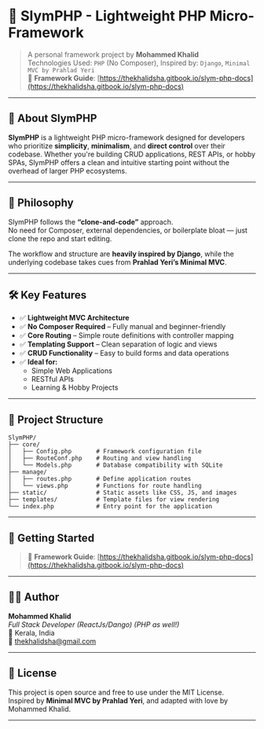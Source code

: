 
# 🧩 SlymPHP - Lightweight PHP Micro-Framework

> A personal framework project by **Mohammed Khalid**  
> Technologies Used: `PHP` (No Composer), Inspired by: `Django`, `Minimal MVC by Prahlad Yeri`  
> 🔗 **Framework Guide**: [https://thekhalidsha.gitbook.io/slym-php-docs](https://thekhalidsha.gitbook.io/slym-php-docs)

---

## 🚀 About SlymPHP

**SlymPHP** is a lightweight PHP micro-framework designed for developers who prioritize **simplicity**, **minimalism**, and **direct control** over their codebase. Whether you're building CRUD applications, REST APIs, or hobby SPAs, SlymPHP offers a clean and intuitive starting point without the overhead of larger PHP ecosystems.

---

## 🌱 Philosophy

SlymPHP follows the **“clone-and-code”** approach.  
No need for Composer, external dependencies, or boilerplate bloat — just clone the repo and start editing.

The workflow and structure are **heavily inspired by Django**, while the underlying codebase takes cues from **Prahlad Yeri’s Minimal MVC**.

---

## 🛠️ Key Features

- ✅ **Lightweight MVC Architecture**  
- ✅ **No Composer Required** – Fully manual and beginner-friendly  
- ✅ **Core Routing** – Simple route definitions with controller mapping  
- ✅ **Templating Support** – Clean separation of logic and views  
- ✅ **CRUD Functionality** – Easy to build forms and data operations  
- ✅ **Ideal for:**  
  - Simple Web Applications  
  - RESTful APIs  
  - Learning & Hobby Projects  

---

## 📁 Project Structure 

```
SlymPHP/
├── core/
│   ├── Config.php       # Framework configuration file
│   ├── RouteConf.php    # Routing and view handling
│   └── Models.php       # Database compatibility with SQLite
├── manage/
│   ├── routes.php       # Define application routes
│   └── views.php        # Functions for route handling
├── static/              # Static assets like CSS, JS, and images
├── templates/           # Template files for view rendering
└── index.php            # Entry point for the application
```

---

## 🚀 Getting Started  
> 🔗 **Framework Guide**: [https://thekhalidsha.gitbook.io/slym-php-docs](https://thekhalidsha.gitbook.io/slym-php-docs)

---

## 👨‍💻 Author

**Mohammed Khalid**  
*Full Stack Developer (ReactJs/Dango) (PHP as well!)*  
📍 Kerala, India  
📧 thekhalidsha@gmail.com

---

## 📝 License

This project is open source and free to use under the MIT License.  
Inspired by **Minimal MVC by Prahlad Yeri**, and adapted with love by Mohammed Khalid.

---